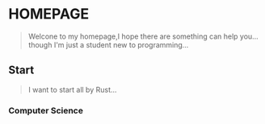# HOMEPAGE
> Welcone to my homepage,I hope there are something can help you...
> though I'm just a student new to programming...
## Start
> I want to start all by Rust...
### Computer Science
